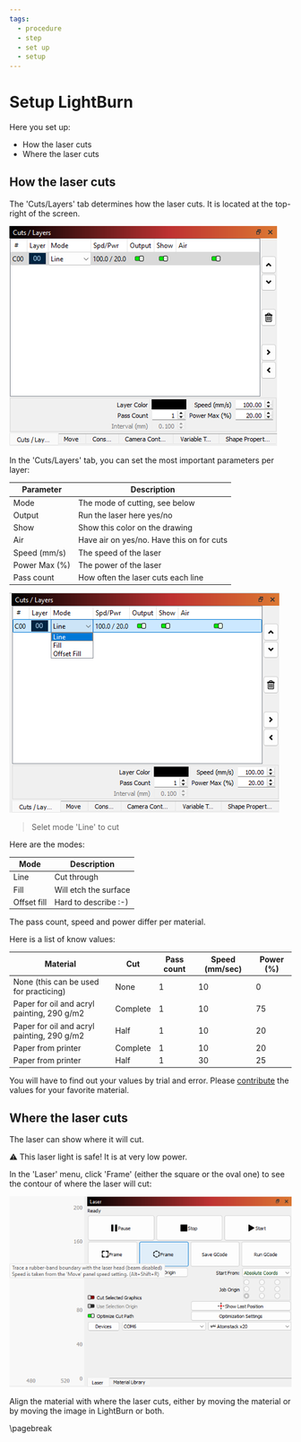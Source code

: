```yaml
---
tags:
  - procedure
  - step
  - set up
  - setup
---
```


# Setup LightBurn

Here you set up:

- How the laser cuts
- Where the laser cuts

## How the laser cuts

The 'Cuts/Layers' tab determines how the laser cuts.
It is located at the top-right of the screen.

![The LightBurn 'Cuts/Layers' menu](lightburn_cuts_layers_menu.png)

In the 'Cuts/Layers' tab, you can set the most important parameters per layer:

Parameter    |Description
-------------|---------------------------------------
Mode         |The mode of cutting, see below
Output       |Run the laser here yes/no
Show         |Show this color on the drawing
Air          |Have air on yes/no. Have this on for cuts
Speed (mm/s) |The speed of the laser
Power Max (%)|The power of the laser
Pass count   |How often the laser cuts each line

![Select 'Line' to cut](lightburn_cuts_layers_menu_select_line.png)

> Selet mode 'Line' to cut

Here are the modes:

Mode       |Description
-----------|---------------------
Line       |Cut through
Fill       |Will etch the surface
Offset fill|Hard to describe :-)

The pass count, speed and power differ per material.

Here is a list of know values:

Material                                  |Cut     |Pass count|Speed (mm/sec)|Power (%)
------------------------------------------|--------|----------|--------------|---------
None (this can be used for practicing)    |None    |1         |10            |0
Paper for oil and acryl painting, 290 g/m2|Complete|1         |10            |75
Paper for oil and acryl painting, 290 g/m2|Half    |1         |10            |20
Paper from printer                        |Complete|1         |10            |20
Paper from printer                        |Half    |1         |30            |25

You will have to find out your values by trial and error.
Please [contribute](../CONTRIBUTING.md)
the values for your favorite material.

## Where the laser cuts

The laser can show where it will cut.

:warning: This laser light is safe! It is at very low power.

In the 'Laser' menu, click 'Frame' (either the square or the oval one)
to see the contour of where the laser will cut:

![Trace frame](lightburn_trace_frame_tooltip.png)

Align the material with where the laser cuts, either by
moving the material or by moving the image in LightBurn or both.

\pagebreak
